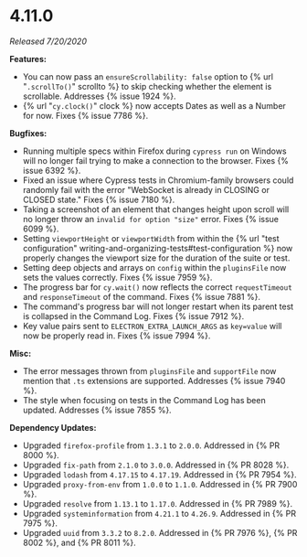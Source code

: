 # 4.11.0

*Released 7/20/2020*

**Features:**

- You can now pass an `ensureScrollability: false` option to {% url "`.scrollTo()`" scrollto %} to skip checking whether the element is scrollable. Addresses {% issue 1924 %}.
- {% url "`cy.clock()`" clock %} now accepts Dates as well as a Number for now. Fixes {% issue 7786 %}.

**Bugfixes:**

- Running multiple specs within Firefox during `cypress run` on Windows will no longer fail trying to make a connection to the browser. Fixes {% issue 6392 %}.
- Fixed an issue where Cypress tests in Chromium-family browsers could randomly fail with the error "WebSocket is already in CLOSING or CLOSED state." Fixes {% issue 7180 %}.
- Taking a screenshot of an element that changes height upon scroll will no longer throw an `invalid for option "size"` error. Fixes {% issue 6099 %}.
- Setting `viewportHeight` or `viewportWidth` from within the {% url "test configuration" writing-and-organizing-tests#test-configuration %} now properly changes the viewport size for the duration of the suite or test.
- Setting deep objects and arrays on `config` within the `pluginsFile` now sets the values correctly. Fixes {% issue 7959 %}.
- The progress bar for `cy.wait()` now reflects the correct `requestTimeout` and `responseTimeout` of the command. Fixes {% issue 7881 %}.
- The command's progress bar will not longer restart when its parent test is collapsed in the Command Log. Fixes {% issue 7912 %}.
- Key value pairs sent to `ELECTRON_EXTRA_LAUNCH_ARGS` as `key=value` will now be properly read in. Fixes {% issue 7994 %}.


**Misc:**

- The error messages thrown from `pluginsFile` and `supportFile` now mention that `.ts` extensions are supported. Addresses {% issue 7940 %}.
- The style when focusing on tests in the Command Log has been updated. Addresses {% issue 7855 %}.

**Dependency Updates:**

- Upgraded `firefox-profile` from `1.3.1` to `2.0.0`. Addressed in {% PR 8000 %}.
- Upgraded `fix-path` from `2.1.0` to `3.0.0`. Addressed in {% PR 8028 %}.
- Upgraded `lodash` from `4.17.15` to `4.17.19`. Addressed in {% PR 7954 %}.
- Upgraded `proxy-from-env` from `1.0.0` to `1.1.0`. Addressed in {% PR 7900 %}.
- Upgraded `resolve` from `1.13.1` to `1.17.0`. Addressed in {% PR 7989 %}.
- Upgraded `systeminformation` from `4.21.1` to `4.26.9`. Addressed in {% PR 7975 %}.
- Upgraded `uuid` from `3.3.2` to `8.2.0`. Addressed in {% PR 7976 %}, {% PR 8002 %}, and {% PR 8011 %}.
